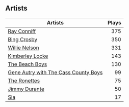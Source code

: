 ## Artists
Artists | Plays 
----- | -----: 
[Ray Conniff](/artists/ray-conniff-104848) | 375
[Bing Crosby](/artists/bing-crosby-1864) | 350
[Willie Nelson](/artists/willie-nelson-631) | 331
[Kimberley Locke](/artists/kimberley-locke-122102) | 143
[The Beach Boys](/artists/the-beach-boys-3455) | 130
[Gene Autry with The Cass County Boys](/artists/gene-autry-with-the-cass-county-boys-120868) | 99
[The Ronettes](/artists/the-ronettes-89545) | 75
[Jimmy Durante](/artists/jimmy-durante-13750) | 50
[Sia](/artists/sia-33697) | 17

